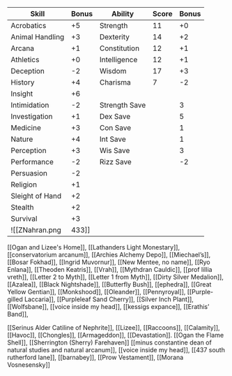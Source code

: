 
| Skill           | Bonus | Ability       | Score | Bonus |
| --------------- | ----- | ------------- | ----- | ----- |
| Acrobatics      | +5    | Strength      | 11    | +0    |
| Animal Handling | +3    | Dexterity     | 14    | +2    |
| Arcana          | +1    | Constitution  | 12    | +1    |
| Athletics       | +0    | Intelligence  | 12    | +1    |
| Deception       | -2    | Wisdom        | 17    | +3    |
| History         | +4    | Charisma      | 7     | -2    |
| Insight         | +6    |               |       |       |
| Intimidation    | -2    | Strength Save |       | 3     |
| Investigation   | +1    | Dex Save      |       | 5     |
| Medicine        | +3    | Con Save      |       | 1     |
| Nature          | +4    | Int Save      |       | 1     |
| Perception      | +3    | Wis Save      |       | 3     |
| Performance     | -2    | Rizz Save     |       | -2    |
| Persuasion      | -2    |               |       |       |
| Religion        | +1    |               |       |       |
| Sleight of Hand | +2    |               |       |       |
| Stealth         | +2    |               |       |       |
| Survival        | +3    |               |       |       |
![[ZNahran.png | 433]]
[[Ogan and Lizee's Home]], [[Lathanders Light Monestary]], [[conservatorium arcanum]], [[Archies Alchemy Depo]], [[Miechael’s]], [[Bosar Fokhad]], [[Ingrid Muvornur]], [[New Mentee, no name]], [[Ryo Enlana]], [[Theoden Keatris]], [[Vrah]], [[Mythdran Cauldic]], [[prof lillia vreth]], [[Letter 2 to Myth]], [[Letter 1 from Myth]], [[Dirty Silver Medalion]], [[Azalea]], [[Black Nightshade]], [[Butterfly Bush]], [[ephedra]], [[Great Yellow Gentian]], [[Monkshood]], [[Oleander]], [[Pennyroyal]], [[Purple-gilled Laccaria]], [[Purpleleaf Sand Cherry]], [[Silver Inch Plant]], [[Wolfsbane]], [[voice inside my head]], [[kessigs expance]], [[Erathis’ Band]],

[[Serinus Alder Catiline of Nephrite]], [[Lizee]], [[Raccoons]], [[Calamity]], [[Havoc]], [[Chongles]], [[Armageddon]], [[Devastation]]. [[Ogan the Flame Shell]], [[Sherrington (Sherry) Farehaven]]
[[minus constantine dean of natural studies and natural arcanum]], [[voice inside my head]], [[437 south rutherford lane]], [[barnabey]], [[Prow Vestament]], [[Morana Vosnesensky]]